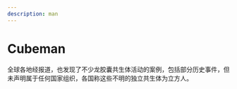 ```yaml
---
description: man
---
```


# Cubeman

全球各地经报道，也发现了不少龙胶囊共生体活动的案例，包括部分历史事件，但未声明属于任何国家组织，各国称这些不明的独立共生体为立方人。
